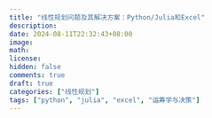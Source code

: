 ```yaml
---
title: "线性规划问题及其解决方案：Python/Julia和Excel"
description: 
date: 2024-08-11T22:32:43+08:00
image: 
math: 
license: 
hidden: false
comments: true
draft: true
categories: ["线性规划"]
tags: ["python", "julia", "excel", "运筹学与决策"]
---
```

